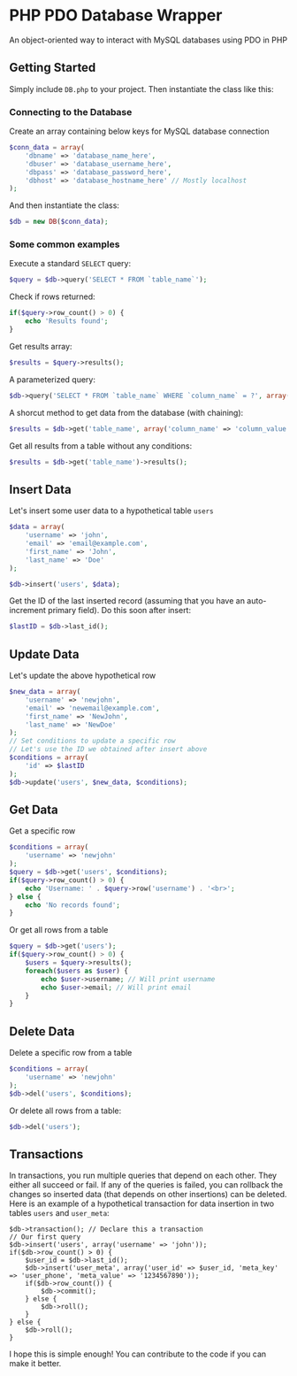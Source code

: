 # PHP PDO Database Wrapper
An object-oriented way to interact with MySQL databases using PDO in PHP

## Getting Started
Simply include `DB.php` to your project. Then instantiate the class like this:

### Connecting to the Database
Create an array containing below keys for MySQL database connection
```php
$conn_data = array(
	'dbname' => 'database_name_here',
	'dbuser' => 'database_username_here',
	'dbpass' => 'database_password_here',
	'dbhost' => 'database_hostname_here' // Mostly localhost
);
```
And then instantiate the class:
```php
$db = new DB($conn_data);
```
### Some common examples
Execute a standard `SELECT` query:
```php
$query = $db->query('SELECT * FROM `table_name`');
```
Check if rows returned:
```php
if($query->row_count() > 0) {
	echo 'Results found';
}
```
Get results array:
```php
$results = $query->results();
```
A parameterized query:
```php
$db->query('SELECT * FROM `table_name` WHERE `column_name` = ?', array('column_name_value'));
```
A shorcut method to get data from the database (with chaining):
```php
$results = $db->get('table_name', array('column_name' => 'column_value'))->results();
```
Get all results from a table without any conditions:
```php
$results = $db->get('table_name')->results();
```
## Insert Data
Let's insert some user data to a hypothetical table `users`
```php
$data = array(
	'username' => 'john',
	'email' => 'email@example.com',
	'first_name' => 'John',
	'last_name' => 'Doe'
);

$db->insert('users', $data);
```
Get the ID of the last inserted record (assuming that you have an auto-increment primary field). Do this soon after insert:
```php
$lastID = $db->last_id();
```
## Update Data
Let's update the above hypothetical row
```php
$new_data = array(
	'username' => 'newjohn',
	'email' => 'newemail@example.com',
	'first_name' => 'NewJohn',
	'last_name' => 'NewDoe'
);
// Set conditions to update a specific row
// Let's use the ID we obtained after insert above
$conditions = array(
	'id' => $lastID
);
$db->update('users', $new_data, $conditions);
```
## Get Data
Get a specific row
```php
$conditions = array(
	'username' => 'newjohn'
);
$query = $db->get('users', $conditions);
if($query->row_count() > 0) {
	echo 'Username: ' . $query->row('username') . '<br>';
} else {
	echo 'No records found';
}
```
Or get all rows from a table
```php
$query = $db->get('users');
if($query->row_count() > 0) {
	$users = $query->results();
	foreach($users as $user) {
		echo $user->username; // Will print username
		echo $user->email; // Will print email
	} 
}
```
## Delete Data
Delete a specific row from a table
```php
$conditions = array(
	'username' => 'newjohn'
);
$db->del('users', $conditions);
```
Or delete all rows from a table:
```php
$db->del('users');
```
## Transactions
In transactions, you run multiple queries that depend on each other. They either all succeed or fail. If any of the queries is failed, you can rollback the changes so inserted data (that depends on other insertions) can be deleted. Here is an example of a hypothetical transaction for data insertion in two tables `users` and `user_meta`:
```
$db->transaction(); // Declare this a transaction
// Our first query
$db->insert('users', array('username' => 'john'));
if($db->row_count() > 0) {
	$user_id = $db->last_id();
	$db->insert('user_meta', array('user_id' => $user_id, 'meta_key' => 'user_phone', 'meta_value' => '1234567890'));
	if($db->row_count()) {
		$db->commit();
	} else {
		$db->roll();
	}
} else {
	$db->roll();
}
```

I hope this is simple enough! You can contribute to the code if you can make it better.

